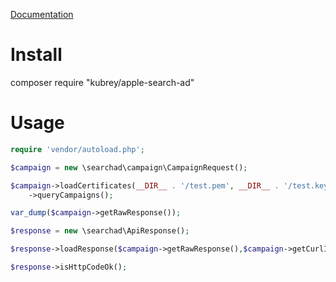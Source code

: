 [Documentation](https://developer.apple.com/library/content/documentation/General/Conceptual/AppStoreSearchAdsAPIReference/PART_Introduction/PART_Introduction.html#//apple_ref/doc/uid/TP40017495-CH18-SW1)

# Install

composer require "kubrey/apple-search-ad"

# Usage

```php
require 'vendor/autoload.php';

$campaign = new \searchad\campaign\CampaignRequest();

$campaign->loadCertificates(__DIR__ . '/test.pem', __DIR__ . '/test.key')
    ->queryCampaigns();

var_dump($campaign->getRawResponse());

$response = new \searchad\ApiResponse();

$response->loadResponse($campaign->getRawResponse(),$campaign->getCurlInfo());

$response->isHttpCodeOk();
```